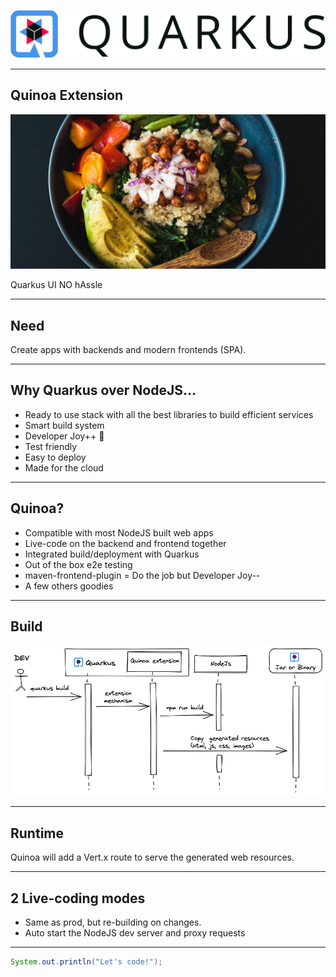 ![Quarkus](assets/quarkus-logo.png)

---
## Quinoa Extension

![Quinoa Bowl](assets/quinoa-bowl.jpeg)

Quarkus UI NO hAssle

---

## Need

Create apps with backends and modern frontends (SPA).

---

## Why Quarkus over NodeJS...

 - Ready to use stack with all the best libraries to build efficient services 
 - Smart build system <!-- .element: class="fragment" data-fragment-index="1" -->
 - Developer Joy++ 🤙 <!-- .element: class="fragment" data-fragment-index="2" -->
 - Test friendly <!-- .element: class="fragment" data-fragment-index="3" -->
 - Easy to deploy <!-- .element: class="fragment" data-fragment-index="4" -->
 - Made for the cloud <!-- .element: class="fragment" data-fragment-index="5" -->

---
## Quinoa?

 - Compatible with most NodeJS built web apps
 - Live-code on the backend and frontend together <!-- .element: class="fragment" data-fragment-index="1" -->
 - Integrated build/deployment with Quarkus <!-- .element: class="fragment" data-fragment-index="2" -->
 - Out of the box e2e testing <!-- .element: class="fragment" data-fragment-index="3" -->
 - maven-frontend-plugin = Do the job but Developer Joy-- <!-- .element: class="fragment" data-fragment-index="4" -->
 - A few others goodies <!-- .element: class="fragment" data-fragment-index="5" -->

---
## Build

![Quinoa Build](assets/quinoa-build.png)

---
## Runtime

Quinoa will add a Vert.x route to serve the generated web resources.

---
## 2 Live-coding modes
 
- Same as prod, but re-building on changes.
- Auto start the NodeJS dev server and proxy requests
---

```java
System.out.println("Let's code!");
```
